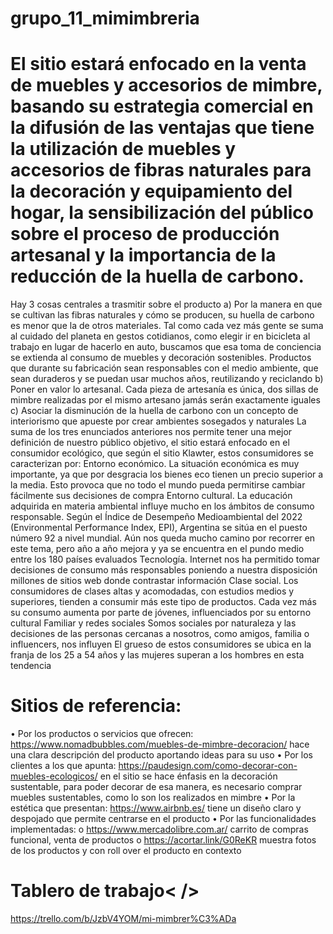 # grupo_11_mimimbreria
# El sitio estará enfocado en la venta de muebles y accesorios de mimbre, basando su estrategia comercial en la difusión de las ventajas que tiene la utilización de muebles y accesorios de fibras naturales para la decoración y equipamiento del hogar, la sensibilización del público sobre el proceso de producción artesanal y la importancia de la reducción de la huella de carbono.
Hay 3 cosas centrales a trasmitir sobre el producto
a)	Por la manera en que se cultivan las fibras naturales y cómo se producen, su huella de carbono es menor que la de otros materiales. Tal como cada vez más gente se suma al cuidado del planeta en gestos cotidianos, como elegir ir en bicicleta al trabajo en lugar de hacerlo en auto, buscamos que esa toma de conciencia se extienda al consumo de muebles y decoración sostenibles. Productos que durante su fabricación sean responsables con el medio ambiente, que sean duraderos y se puedan usar muchos años, reutilizando y reciclando
b)	Poner en valor lo artesanal. Cada pieza de artesanía es única, dos sillas de mimbre realizadas por el mismo artesano jamás serán exactamente iguales
c)	Asociar la disminución de la huella de carbono con un concepto de interiorismo que apueste por crear ambientes sosegados y naturales
La suma de los tres enunciados anteriores nos permite tener una mejor definición de nuestro público objetivo, el sitio estará enfocado en el consumidor ecológico, que según el sitio Klawter, estos consumidores se caracterizan por:
Entorno económico. La situación económica es muy importante, ya que por desgracia los bienes eco tienen un precio superior a la media. Esto provoca que no todo el mundo pueda permitirse cambiar fácilmente sus decisiones de compra
Entorno cultural. La educación adquirida en materia ambiental influye mucho en los ámbitos de consumo responsable. Según el Índice de Desempeño Medioambiental del 2022 (Environmental Performance Index, EPI), Argentina se sitúa en el puesto número 92 a nivel mundial. Aún nos queda mucho camino por recorrer en este tema, pero año a año mejora y ya se encuentra en el pundo medio entre los 180 países evaluados
Tecnología. Internet nos ha permitido tomar decisiones de consumo más responsables poniendo a nuestra disposición millones de sitios web donde contrastar información
Clase social. Los consumidores de clases altas y acomodadas, con estudios medios y superiores, tienden a consumir más este tipo de productos. Cada vez más su consumo aumenta por parte de jóvenes, influenciados por su entorno cultural
Familiar y redes sociales Somos sociales por naturaleza y las decisiones de las personas cercanas a nosotros, como amigos, familia o influencers, nos influyen
El grueso de estos consumidores se ubica en la franja de los 25 a 54 años y las mujeres superan a los hombres en esta tendencia
# Sitios de referencia:
•	Por los productos o servicios que ofrecen: https://www.nomadbubbles.com/muebles-de-mimbre-decoracion/ hace una clara descripción del producto aportando ideas para su uso
•	Por los clientes a los que apunta: https://paudesign.com/como-decorar-con-muebles-ecologicos/ en el sitio se hace énfasis en la decoración sustentable, para poder decorar de esa manera, es necesario comprar muebles sustentables, como lo son los realizados en mimbre
• Por la estética que presentan: https://www.airbnb.es/ tiene un diseño claro y despojado que permite centrarse en el producto
•	Por las funcionalidades implementadas: 
o	https://www.mercadolibre.com.ar/ carrito de compras funcional, venta de productos
o	https://acortar.link/G0ReKR muestra fotos de los productos y con roll over el producto en contexto
# Tablero de trabajo< />
https://trello.com/b/JzbV4YOM/mi-mimbrer%C3%ADa
